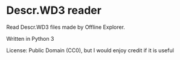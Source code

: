 Descr.WD3 reader
================

Read Descr.WD3 files made by Offline Explorer.

Written in Python 3

License: Public Domain (CC0), but I would enjoy credit if it is useful
